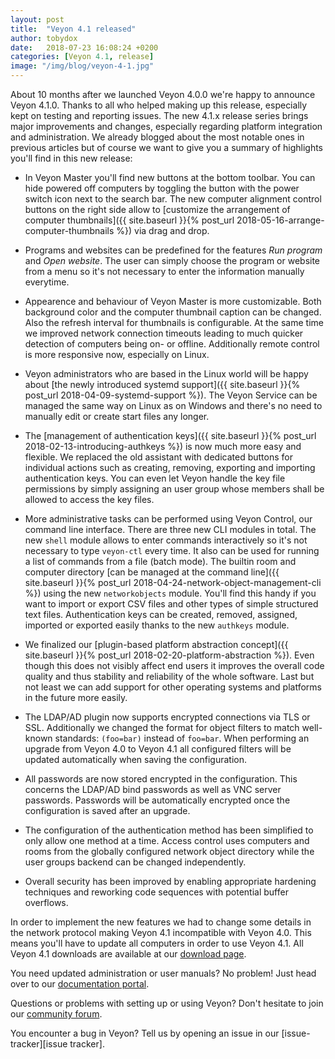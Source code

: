 ```yaml
---
layout: post
title:  "Veyon 4.1 released"
author: tobydox
date:   2018-07-23 16:08:24 +0200
categories: [Veyon 4.1, release]
image: "/img/blog/veyon-4-1.jpg"
---
```


About 10 months after we launched Veyon 4.0.0 we're happy to announce Veyon 4.1.0. Thanks to all who helped making up this release, especially kept on testing and reporting issues. The new 4.1.x release series brings major improvements and changes, especially regarding platform integration and administration. We already blogged about the most notable ones in previous articles but of course we want to give you a summary of highlights you'll find in this new release:

* In Veyon Master you'll find new buttons at the bottom toolbar. You can hide powered off computers by toggling the button with the power switch icon next to the search bar. The new computer alignment control buttons on the right side allow to [customize the arrangement of computer thumbnails]({{ site.baseurl }}{% post_url 2018-05-16-arrange-computer-thumbnails %}) via drag and drop.

* Programs and websites can be predefined for the features *Run program* and *Open website*. The user can simply choose the program or website from a menu so it's not necessary to enter the information manually everytime.

* Appearence and behaviour of Veyon Master is more customizable. Both background color and the computer thumbnail caption can be changed. Also the refresh interval for thumbnails is configurable. At the same time we improved network connection timeouts leading to much quicker detection of computers being on- or offline. Additionally remote control is more responsive now, especially on Linux.

* Veyon administrators who are based in the Linux world will be happy about [the newly introduced systemd support]({{ site.baseurl }}{% post_url 2018-04-09-systemd-support %}). The Veyon Service can be managed the same way on Linux as on Windows and there's no need to manually edit or create start files any longer.

* The [management of authentication keys]({{ site.baseurl }}{% post_url 2018-02-13-introducing-authkeys %}) is now much more easy and flexible. We replaced the old assistant with dedicated buttons for individual actions such as creating, removing, exporting and importing authentication keys. You can even let Veyon handle the key file permissions by simply assigning an user group whose members shall be allowed to access the key files.

* More administrative tasks can be performed using Veyon Control, our command line interface. There are three new CLI modules in total. The new `shell` module allows to enter commands interactively so it's not necessary to type `veyon-ctl` every time. It also can be used for running a list of commands from a file (batch mode). The builtin room and computer directory [can be managed at the command line]({{ site.baseurl }}{% post_url 2018-04-24-network-object-management-cli %}) using the new `networkobjects` module. You'll find this handy if you want to import or export CSV files and other types of simple structured text files. Authentication keys can be created, removed, assigned, imported or exported easily thanks to the new `authkeys` module.

* We finalized our [plugin-based platform abstraction concept]({{ site.baseurl }}{% post_url 2018-02-20-platform-abstraction %}). Even though this does not visibly affect end users it improves the overall code quality and thus stability and reliability of the whole software. Last but not least we can add support for other operating systems and platforms in the future more easily.

* The LDAP/AD plugin now supports encrypted connections via TLS or SSL. Additionally we changed the format for object filters to match well-known standards: `(foo=bar)` instead of `foo=bar`. When performing an upgrade from Veyon 4.0 to Veyon 4.1 all configured filters will be updated automatically when saving the configuration.

* All passwords are now stored encrypted in the configuration. This concerns the LDAP/AD bind passwords as well as VNC server passwords. Passwords will be automatically encrypted once the configuration is saved after an upgrade.

* The configuration of the authentication method has been simplified to only allow one method at a time. Access control uses computers and rooms from the globally configured network object directory while the user groups backend can be changed independently.

* Overall security has been improved by enabling appropriate hardening techniques and reworking code sequences with potential buffer overflows.

In order to implement the new features we had to change some details in the network protocol making Veyon 4.1 incompatible with Veyon 4.0. This means you'll have to update all computers in order to use Veyon 4.1. All Veyon 4.1 downloads are available at our [download page][downloads].

You need updated administration or user manuals? No problem! Just head over to our [documentation portal][docs].

Questions or problems with setting up or using Veyon? Don't hesitate to join our [community forum][community-forum].

You encounter a bug in Veyon? Tell us by opening an issue in our [issue-tracker][issue tracker].

[downloads]: https://veyon.io/download/
[docs]: https://docs.veyon.io/
[community-forum]: https://veyon.io/forum/
[issue-tracker]: https://github.com/veyon/veyon/issues


